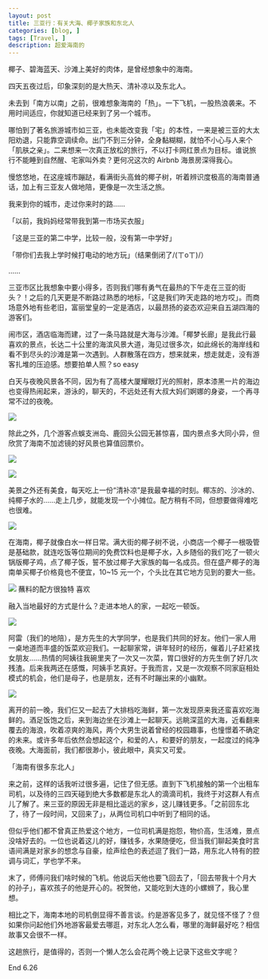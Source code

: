 ```yaml
---
layout: post
title: 三亚行：有关大海、椰子家族和东北人
categories: [blog, ]
tags: [Travel, ]
description: 超爱海南的
---
```


椰子、碧海蓝天、沙滩上美好的肉体，是曾经想象中的海南。

四天五夜过后，印象深刻的是大热天、清补凉以及东北人。

未去到「南方以南」之前，很难想象海南的「热」。一下飞机，一股热浪袭来。不用时间适应，你就知道已经来到了另一个城市。

哪怕到了著名旅游城市如三亚，也未能改变我「宅」的本性，一来是被三亚的大太阳劝退，只能靠空调续命。出门不到三分钟，全身黏糊糊，就怕不小心与人来个「肌肤之亲」。二来想来一次真正放松的旅行，不以打卡网红景点为目标。谁说旅行不能睡到自然醒、宅家叫外卖？更何况这次的 Airbnb 海景房深得我心。

慢悠悠地，在这座城市蹦跶，看满街头高耸的椰子树，听着辨识度极高的海南普通话，加上有三亚友人做地陪，更像是一次生活之旅。

我来到你的城市，走过你来时的路……

「以前，我妈妈经常带我到第一市场买衣服」

「这是三亚的第二中学，比较一般，没有第一中学好」

「带你们去我上学时候打电动的地方玩」（结果倒闭了/(ㄒoㄒ)/）

……

三亚市区比我想象中要小得多，否则我们哪有勇气在最热的下午走在三亚的街头？！之后的几天更是不断路过熟悉的地标，「这是我们昨天走路的地方哎」。而商场意外地有些老旧，富丽堂皇的一定是酒店，以最昂扬的姿态欢迎来自五湖四海的游客们。

闹市区，酒店临海而建，过了一条马路就是大海与沙滩。「椰梦长廊」是我此行最喜欢的景点，长达二十公里的海滨风景大道，海见过很多次，如此绵长的海岸线和看不到尽头的沙滩是第一次遇到。人群散落在四方，想来就来，想走就走，没有游客扎堆的压迫感。想要拍单人照？so easy

白天与夜晚风景各不同，因为有了高楼大厦耀眼灯光的照射，原本漆黑一片的海边也变得热闹起来，游泳的，聊天的，不远处还有大叔大妈们婀娜的身姿，一个再寻常不过的夜晚。

![](https://tva1.sinaimg.cn/large/006y8mN6gy1g8t0clg3btj30iv0j0agb.jpg)

除此之外，几个游客点蜈支洲岛、鹿回头公园无甚惊喜，国内景点多大同小异，但欣赏了海南不加滤镜的好风景也算值回票价。

![](https://tva1.sinaimg.cn/large/006y8mN6gy1g8t0czlilrj30iv0iqgqe.jpg)

![](https://tva1.sinaimg.cn/large/006y8mN6gy1g8t0doy8z6j30p00iqdl6.jpg)

美景之外还有美食，每天吃上一份“清补凉”是我最幸福的时刻。椰冻的、沙冰的、纯椰子水的……走上几步，就能发现一个小摊位。配方稍有不同，但想要做得难吃也很难。

![](https://tva1.sinaimg.cn/large/006y8mN6gy1g8t0e28v9rj30hn0hb405.jpg)

在海南，椰子就像白水一样日常。满大街的椰子树不说，小商店一个椰子一根吸管是基础款，就连吃饭等位期间的免费饮料也是椰子水，入乡随俗的我们吃了一顿火锅版椰子鸡，点了椰子饭，誓不放过椰子大家族的每一名成员。但在盛产椰子的海南单买椰子价格竟也不便宜，10~15 元一个，个头比在其它地方见到的要大一些。

![](https://tva1.sinaimg.cn/large/006y8mN6gy1g8t0entr45j30it0j10wn.jpg)
蘸料的配方很独特 喜欢

融入当地最好的方式是什么？走进本地人的家，一起吃一顿饭。

![](https://tva1.sinaimg.cn/large/006y8mN6gy1g8t0ewr033j30dt0itdj2.jpg)

阿雷（我们的地陪），是方先生的大学同学，也是我们共同的好友。他们一家人用一桌地道而丰盛的饭菜欢迎我们。一起聊家常，讲年轻时的经历，催着儿子赶紧找女朋友……热情的阿姨往我碗里夹了一次又一次菜，胃口很好的方先生倒了好几次残渣。后来我两还在感慨，阿姨手艺真好。于我而言，又是一次观察不同家庭相处模式的机会，他们是母子，也是朋友，还有不时蹦出来的小幽默。

![](https://tva1.sinaimg.cn/large/006y8mN6gy1g8t0f9bqdnj30iv0in792.jpg)

离开的前一晚，我们仨又一起去了大排档吃海鲜，第一次发现原来我还蛮喜欢吃海鲜的。酒足饭饱之后，来到海边坐在沙滩上一起聊天。远眺深蓝的大海，近看翻来覆去的海浪，吹着凉爽的海风，两个大男生说着曾经的校园趣事，也憧憬着不确定的未来。或许多年后依然会想起这个，和爱的人，和要好的朋友，一起度过的纯净夜晚。大海面前，我们都很渺小，彼此眼中，真实又可爱。

「海南有很多东北人」

来之前，这样的话我听过很多遍，记住了但无感。直到下飞机接触的第一个出租车司机，以及待的三四天碰到绝大多数都是东北人的滴滴司机，我终于对这群人有点儿了解了。来三亚的原因无非是相比遥远的家乡，这儿赚钱更多。「之前回东北了，待了一段时间，又回来了」，从两位司机口中听到了相同的话。

但似乎他们都不曾真正热爱这个地方，一位司机满是抱怨，物价高，生活难，景点没啥好去的。一位也说着这儿的好，赚钱多，水果随便吃，但当我们聊起美食时言语间满是对家乡的想念与自豪，绘声绘色的表述逗了我们一路，用东北人特有的腔调与词汇，学也学不来。

末了，师傅问我们啥时候的飞机。他说后天他也要飞回去了，「回去带我十个月大的孙子」，喜欢孩子的他是开心的。祝贺他，又能吃到大连的小螺蛳了，我心里想。

相比之下，海南本地的司机倒显得不善言谈。约是游客见多了，就见怪不怪了？但如果你问起他们外地游客最爱去哪逛，对东北人怎么看，哪里的海鲜最好吃？相信故事又会很不一样。

这趟旅行，是值得的，否则一个懒人怎么会花两个晚上记录下这些文字呢？

End 6.26